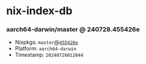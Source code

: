 # nix-index-db
### aarch64-darwin/master @ 240728.455426e
- Nixpkgs: `master`@[`455426e`](https://github.com/NixOS/nixpkgs/commit/455426e17afbf96e53be2b42897a6462654f0c3d)
- Platform: `aarch64-darwin`
- Timestamp: `20240728012844`
